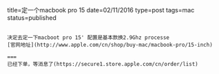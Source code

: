 title=定一个macbook pro 15
date=02/11/2016
type=post
tags=mac
status=published
~~~~~~

决定去定一下macboot pro 15' 配置是基本款换2.9Ghz processe
[官网地址](http://www.apple.com/cn/shop/buy-mac/macbook-pro/15-inch)

===
已经下单，等消息了(https://secure1.store.apple.com/cn/order/list)